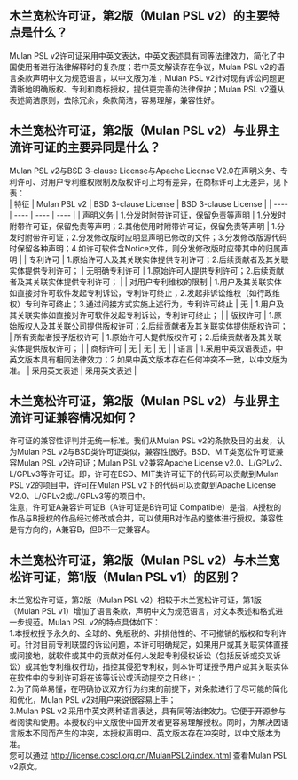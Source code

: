 ## 木兰宽松许可证，第2版（Mulan PSL v2）的主要特点是什么？
Mulan PSL v2许可证采用中英文表达，中英文表述具有同等法律效力，简化了中国使用者进行法律解释时的复杂度；若中英文解读存在争议，Mulan PSL v2的语言条款声明中文为规范语言，以中文版为准；Mulan PSL v2针对现有诉讼问题更清晰地明确版权、专利和商标授权，提供更完善的法律保护；Mulan PSL v2遵从表述简洁原则，去除冗余，条款简洁，容易理解，兼容性好。
## 木兰宽松许可证，第2版（Mulan PSL v2）与业界主流许可证的主要异同是什么？
Mulan PSL v2与BSD 3-clause License与Apache License V2.0在声明义务、专利许可、对用户专利维权限制及版权许可上均有差异，在商标许可上无差异，见下表：<br>
| 特征 | Mulan PSL v2 | BSD 3-clause License | BSD 3-clause License |
| ---- | ---- | ---- | ---- |
| 声明义务 | 1.分发时附带许可证，保留免责等声明 | 1.分发时附带许可证，保留免责等声明；2.其他使用时附带许可证，保留免责等声明 | 1.分发时附带许可证；2.分发修改版时应明显声明已修改的文件；3.分发修改版源代码时保留各种声明；4.如许可软件含Notice文件，则分发修改版时应带其中的归属声明 |
| 专利许可 | 1.原始许可人及其关联实体提供专利许可；2.后续贡献者及其关联实体提供专利许可； | 无明确专利许可 | 1.原始许可人提供专利许可；2.后续贡献者及其关联实体提供专利许可； |
| 对用户专利维权的限制 | 1.用户及其关联实体如直接对许可软件发起专利诉讼，专利许可终止；2.发起非诉讼维权（如行政维权）专利许可终止；3.通过间接方式实施上述行为，专利许可终止 | 无 | 1.用户及其关联实体如直接对许可软件发起专利诉讼，专利许可终止； |
| 版权许可 | 1.原始版权人及其关联公司提供版权许可；2.后续贡献者及其关联实体提供版权许可； | 所有贡献者授予版权许可 | 1.原始许可人提供版权许可；2.后续贡献者及其关联实体提供版权许可； |
| 商标许可 | 无 | 无 | 无 |
| 语言 | 1.采用中英双语表述，中英文版本具有相同法律效力；2.如果中英文版本存在任何冲突不一致，以中文版为准。 | 采用英文表述 | 采用英文表述 |
## 木兰宽松许可证，第2版（Mulan PSL v2）与业界主流许可证兼容情况如何？
许可证的兼容性评判并无统一标准。我们从Mulan PSL v2的条款及目的出发，认为Mulan PSL v2与BSD类许可证类似，兼容性很好。BSD、MIT类宽松许可证兼容Mulan PSL v2许可证；Mulan PSL v2兼容Apache License v2.0、L/GPLv2、L/GPLv3等许可证。即，许可在BSD、MIT类许可证下的代码可以贡献到Mulan PSL v2的项目中，许可在Mulan PSL v2下的代码可以贡献到Apache License V2.0、L/GPLv2或L/GPLv3等的项目中。<br>
注意，许可证A兼容许可证B（A许可证是B许可证 Compatible）是指，A授权的作品与B授权的作品经过修改或合并，可以使用B对作品的整体进行授权。兼容性是有方向的，A兼容B，但B不一定兼容A。
## 木兰宽松许可证，第2版（Mulan PSL v2）与木兰宽松许可证，第1版（Mulan PSL v1）的区别？
木兰宽松许可证，第2版（Mulan PSL v2）相较于木兰宽松许可证，第1版（Mulan PSL v1）增加了语言条款，声明中文为规范语言，对文本表述和格式进一步规范。Mulan PSL v2的特点具体如下：<br>
1.本授权授予永久的、全球的、免版税的、非排他性的、不可撤销的版权和专利许可。针对目前专利联盟的诉讼问题，本许可明确规定，如果用户或其关联实体直接或间接地，就软件或其中的贡献对任何人发起专利侵权诉讼（包括反诉或交叉诉讼）或其他专利维权行动，指控其侵犯专利权，则本许可证授予用户或其关联实体在软件中的专利许可将在该等诉讼或活动提交之日终止；<br>
2.为了简单易懂，在明确协议双方行为约束的前提下，对条款进行了尽可能的简化和优化，Mulan PSL v2对用户来说很容易上手；<br>
3.Mulan PSL v2 采用中英文两种语言表达，具有同等法律效力。它便于开源参与者阅读和使用。本授权的中文版使中国开发者更容易理解授权。同时，为解决因语言版本不同而产生的冲突，本授权声明中、英文版本存在冲突时，以中文版本为准。<br>
您可以通过 <http://license.coscl.org.cn/MulanPSL2/index.html> 查看Mulan PSL v2原文。
